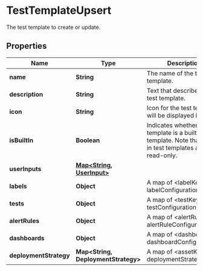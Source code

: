 

# TestTemplateUpsert

The test template to create or update.

## Properties

| Name | Type | Description | Notes |
|------------ | ------------- | ------------- | -------------|
|**name** | **String** | The name of the test template. |  |
|**description** | **String** | Text that describes the test template. |  [optional] |
|**icon** | **String** | Icon for the test template; will be displayed in the UI. |  [optional] |
|**isBuiltIn** | **Boolean** | Indicates whether the test template is a built-in template. Note that built-in test templates are read-only. |  [optional] |
|**userInputs** | [**Map&lt;String, UserInput&gt;**](UserInput.md) |  |  [optional] |
|**labels** | **Object** | A map of &lt;labelKey, labelConfiguration&gt;. |  [optional] |
|**tests** | **Object** | A map of &lt;testKey, testConfiguration&gt;. |  [optional] |
|**alertRules** | **Object** | A map of &lt;alertRuleKey, alertRuleConfiguration&gt;. |  [optional] |
|**dashboards** | **Object** | A map of &lt;dashboardKey, dashboardConfiguration&gt;. |  [optional] |
|**deploymentStrategy** | **Map&lt;String, DeploymentStrategy&gt;** | A map of &lt;assetKey, deploymentStrategy&gt;. |  [optional] |



